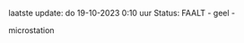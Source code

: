 laatste update: 
do 19-10-2023  0:10   uur 
Status: FAALT - geel - 
<div class="service Y">microstation</div>